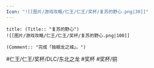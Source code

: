 ```yaml
---
Icon: "![[图片/游戏攻略/仁王/仁王/奖杯/复苏的野心.png|30]]"
---
```

```ad-common-bronze-trophy
title: (Title:: "复苏的野心")
![[图片/游戏攻略/仁王/仁王/奖杯/复苏的野心.png|100]]

(Comment:: "完成「独眼龙之城」。")
```

#仁王/仁王/奖杯/DLC/东北之龙 #奖杯 #奖杯/铜

